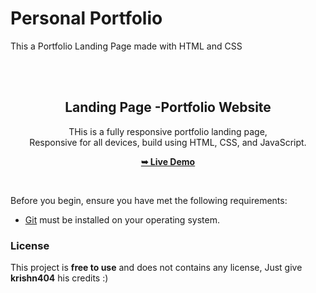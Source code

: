 # Personal Portfolio
This a Portfolio Landing Page made with HTML and CSS


<div align="center">
  
  
  <br />
  <br />

  <h2 align="center">Landing Page -Portfolio Website</h2>

  THis is a fully responsive portfolio landing page, <br />Responsive for all devices, build using HTML, CSS, and JavaScript.

  <a href="https://krishn404.vercel.app/"><strong>➥ Live Demo</strong></a>

</div>

<br />



Before you begin, ensure you have met the following requirements:

* [Git](https://git-scm.com/downloads "Download Git") must be installed on your operating system.

### License

This project is **free to use** and does not contains any license, Just give **krishn404** his credits :)

